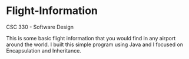 # Flight-Information

CSC 330 - Software Design 

This is some basic flight information that you would find in any airport around the world. 
I built this simple program using Java and I focused on Encapsulation and Inheritance.
